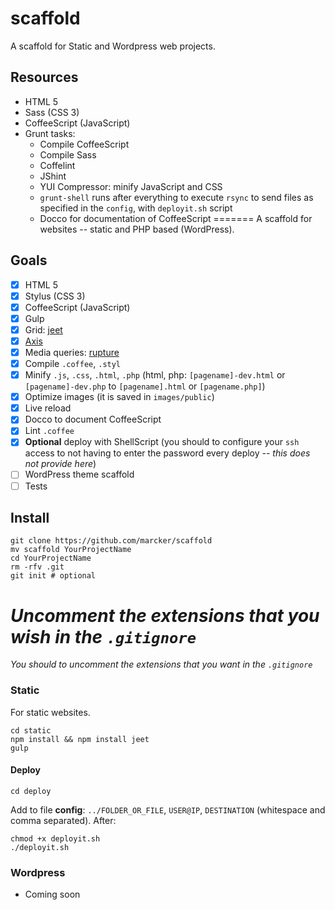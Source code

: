 scaffold
========

A scaffold for Static and Wordpress web projects.

## Resources

* HTML 5
* Sass (CSS 3)
* CoffeeScript (JavaScript)
* Grunt tasks:
  * Compile CoffeeScript
  * Compile Sass
  * Coffelint
  * JShint
  * YUI Compressor: minify JavaScript and CSS
  * `grunt-shell` runs after everything to execute `rsync` to send files as specified in the `config`, with `deployit.sh` script
  * Docco for documentation of CoffeeScript
=======
A scaffold for websites -- static and PHP based (WordPress).

## Goals

- [x] HTML 5
- [x] Stylus (CSS 3)
- [x] CoffeeScript (JavaScript)
- [x] Gulp
- [x] Grid: [jeet](http://jeet.gs)
- [x] [Axis](http://axis.netlify.com/)
- [x] Media queries: [rupture](http://jenius.github.io/rupture/)
- [x] Compile `.coffee`, `.styl`
- [x] Minify `.js`, `.css`, `.html`, `.php` (html, php: `[pagename]-dev.html` or `[pagename]-dev.php` to `[pagename].html` or `[pagename.php]`)
- [x] Optimize images (it is saved in `images/public`)
- [x] Live reload
- [x] Docco to document CoffeeScript
- [x] Lint `.coffee`
- [x] **Optional** deploy with ShellScript (you should to configure your `ssh` access to not having to enter the password every deploy -- *this does not provide here*)
- [ ] WordPress theme scaffold
- [ ] Tests

## Install

```
git clone https://github.com/marcker/scaffold
mv scaffold YourProjectName
cd YourProjectName
rm -rfv .git
git init # optional
```

*Uncomment the extensions that you wish in the `.gitignore`*
=======
*You should to uncomment the extensions that you want in the `.gitignore`*

### Static

For static websites.

```
cd static
npm install && npm install jeet
gulp
```

#### Deploy

```
cd deploy
```

Add to file **config**: `../FOLDER_OR_FILE`, `USER@IP`, `DESTINATION` (whitespace and comma separated). After:

```
chmod +x deployit.sh
./deployit.sh
```

### Wordpress

* Coming soon
